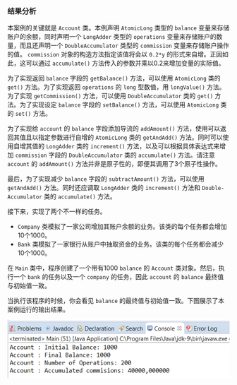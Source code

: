 ### 结果分析

本案例的关键就是 `Account` 类。本例声明 `AtomicLong` 类型的 `balance` 变量来存储账户的余额，同时声明一个 `LongAdder` 类型的 `operations` 变量来存储账户的数量，而且还声明一个 `DoubleAccumulator` 类型的 `commission` 变量来存储账户操作的值。 `commission` 对象的构造方法指定该值将会以 `0.2*y` 的形式来自增。正因如此，这可以通过 `accumulate()` 方法传入的参数并乘以0.2来增加变量的实际值。

为了实现返回 `balance` 字段的 `getBalance()` 方法，可以使用 `AtomicLong` 类的 `get()` 方法。为了实现返回 `operations` 的 `long` 型数值，用 `longValue()` 方法。为了实现 `getCommission()` 方法，可以使用 `DoubleAccumulator` 类的 `get()` 方法。为了实现设定 `balance` 字段的 `setBalance()` 方法，可以使用 `AtomicLong` 类的 `set()` 方法。

为了实现给 `account` 的 `balance` 字段添加导流的 `addAmount()` 方法，使用可以返回其值且以指定参数进行自增的 `AtomicLong` 类的 `getAndAdd()` 方法。同时可以使用自增其值的 `LongAdder` 类的 `increment()` 方法，以及可以根据具体表达式来增加 `commission` 字段的 `DoubleAccumulator` 类的 `accumulate()` 方法。请注意 `account` 的 `addAmount()` 方法并非是原子性的，即便其调用了3个原子性操作。

最后，为了实现减少 `balance` 字段的 `subtractAmount()` 方法，可以使用 `getAndAdd()` 方法。同时还应调取 `LongAdder` 类的 `increment()` 方法和 `Double-Accumulator` 类的 `accumulate()` 方法。

接下来，实现了两个不一样的任务。

+ `Company` 类模拟了一家公司增加其账户余额的业务。该类的每个任务都会增加10个1000。
+ `Bank` 类模拟了一家银行从账户中抽取资金的业务。该类的每个任务都会减少10个1000。

在 `Main` 类中，程序创建了一个带有1000  `balance` 的 `Account` 类对象。然后，执行一个 `bank` 的任务以及一个 `company` 的任务，因此 `account` 的 `balance` 最终值与初始值一致。

当执行该程序的时候，你会看见 `balance` 的最终值与初始值一致。下图展示了本案例运行的输出结果。

![58.png](../images/58.png)
